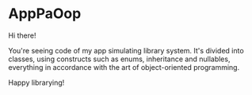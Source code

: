 # AppPaOop
Hi there!

You're seeing code of my app simulating library system. 
It's divided into classes, using constructs such as enums, inheritance and nullables, 
everything in accordance with the art of object-oriented programming. 

Happy librarying!
